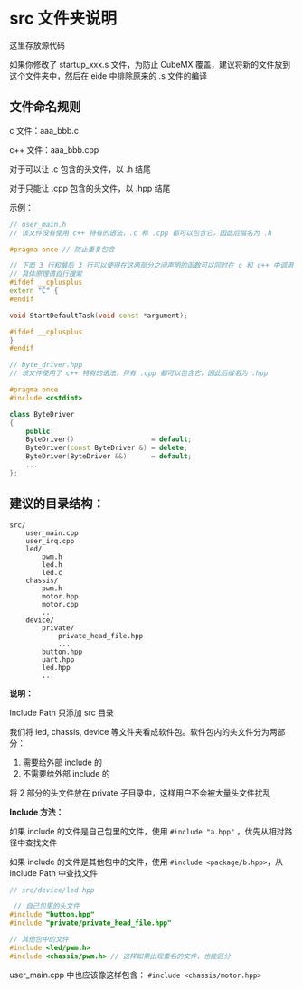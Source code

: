 # src 文件夹说明

这里存放源代码

如果你修改了 startup_xxx.s 文件，为防止 CubeMX 覆盖，建议将新的文件放到这个文件夹中，然后在 eide 中排除原来的 .s 文件的编译

## 文件命名规则

c 文件：aaa_bbb.c

c++ 文件：aaa_bbb.cpp

对于可以让 .c 包含的头文件，以 .h 结尾

对于只能让 .cpp 包含的头文件，以 .hpp 结尾

示例：

```cpp
// user_main.h
// 该文件没有使用 c++ 特有的语法，.c 和 .cpp 都可以包含它，因此后缀名为 .h

#pragma once // 防止重复包含

// 下面 3 行和最后 3 行可以使得在这两部分之间声明的函数可以同时在 c 和 c++ 中调用
// 具体原理请自行搜索
#ifdef __cplusplus
extern "C" {
#endif

void StartDefaultTask(void const *argument);

#ifdef __cplusplus
}
#endif
```

```cpp
// byte_driver.hpp
// 该文件使用了 c++ 特有的语法，只有 .cpp 都可以包含它，因此后缀名为 .hpp

#pragma once
#include <cstdint>

class ByteDriver
{
    public:
    ByteDriver()                   = default;
    ByteDriver(const ByteDriver &) = delete;
    ByteDriver(ByteDriver &&)      = default;
    ...
};
```

## 建议的目录结构：

```
src/
    user_main.cpp
    user_irq.cpp
    led/
        pwm.h
        led.h
        led.c
    chassis/
        pwm.h
        motor.hpp
        motor.cpp
        ...
    device/
        private/
            private_head_file.hpp
            ...
        button.hpp
        uart.hpp
        led.hpp
        ...
```

**说明：**

Include Path 只添加 src 目录

我们将 led, chassis, device 等文件夹看成软件包。软件包内的头文件分为两部分：

1. 需要给外部 include 的
2. 不需要给外部 include 的

将 2 部分的头文件放在 private 子目录中，这样用户不会被大量头文件扰乱

**Include 方法：**

如果 include 的文件是自己包里的文件，使用 `#include "a.hpp"` ，优先从相对路径中查找文件

如果 include 的文件是其他包中的文件，使用 `#include <package/b.hpp>`，从 Include Path 中查找文件

```cpp
// src/device/led.hpp

 // 自己包里的头文件
#include "button.hpp"                   
#include "private/private_head_file.hpp"

// 其他包中的文件
#include <led/pwm.h>
#include <chassis/pwm.h> // 这样如果出现重名的文件，也能区分
```

user_main.cpp 中也应该像这样包含： `#include <chassis/motor.hpp>`
